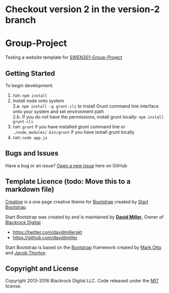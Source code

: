 # Checkout version 2 in the version-2 branch
# Group-Project   
Testing a website template for [SWEN301-Group-Project](https://github.com/SWEN301-Group-Project/Group-Project)

## Getting Started

To begin development:   
1. run: `npm install`     
2. Install node onto system   
2.a. `npm install -g grunt-cli` to install Grunt command line interface onto your system and set environment path    
2.b. If you do not have the permissions, install grunt locally: `npm install grunt-cli`   
3. run: `grunt` if you have installed grunt command line or `./node_modules/.bin/grunt` if you have isntall grunt locally   
5. run: `node app.js`   

## Bugs and Issues

Have a bug or an issue? [Open a new issue](https://github.com/SWEN301-Group-Project/Group-Project/issues) here on GitHub

## Template Licence (todo: Move this to a markdown file)   
[Creative](http://startbootstrap.com/template-overviews/creative/) is a one page creative theme for [Bootstrap](http://getbootstrap.com/) created by [Start Bootstrap](http://startbootstrap.com/).   

Start Bootstrap was created by and is maintained by **[David Miller](http://davidmiller.io/)**, Owner of [Blackrock Digital](http://blackrockdigital.io/).   

* https://twitter.com/davidmillerskt
* https://github.com/davidtmiller

Start Bootstrap is based on the [Bootstrap](http://getbootstrap.com/) framework created by [Mark Otto](https://twitter.com/mdo) and [Jacob Thorton](https://twitter.com/fat).

## Copyright and License

Copyright 2013-2016 Blackrock Digital LLC. Code released under the [MIT](https://github.com/BlackrockDigital/startbootstrap-creative/blob/gh-pages/LICENSE) license.
